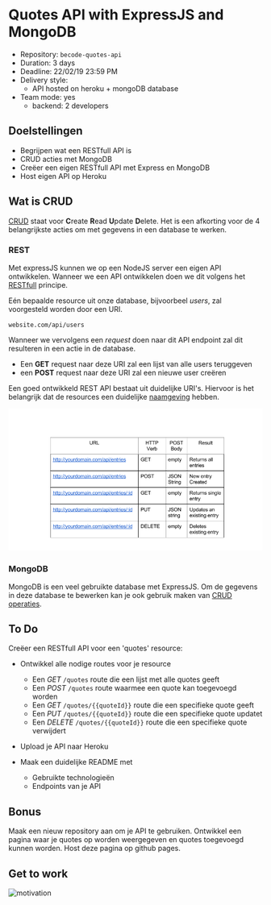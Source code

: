 # Quotes API with ExpressJS and MongoDB

- Repository: `becode-quotes-api`
- Duration: 3 days
- Deadline: 22/02/19 23:59 PM
- Delivery style: 
	- API hosted on heroku + mongoDB database
- Team mode: yes
	- backend: 2 developers
	
## Doelstellingen

- Begrijpen wat een RESTfull API is
- CRUD acties met MongoDB
- Creëer een eigen RESTfull API met Express en MongoDB
- Host eigen API op Heroku

## Wat is CRUD

[CRUD](https://developer.mozilla.org/en-US/docs/Glossary/CRUD) staat voor **C**reate **R**ead **U**pdate **D**elete. Het is een afkorting voor de 4 belangrijkste acties om met gegevens in een database te werken. 

### REST

Met expressJS kunnen we op een NodeJS server een eigen API ontwikkelen. Wanneer we een API ontwikkelen doen we dit volgens het [RESTfull](https://restfulapi.net/) principe.

Eén bepaalde resource uit onze database, bijvoorbeel *users*, zal voorgesteld worden door een URI.

```
website.com/api/users
```

Wanneer we vervolgens een *request* doen naar dit API endpoint zal dit resulteren in een actie in de database. 

- Een **GET** request naar deze URI zal een lijst van alle users teruggeven
- een **POST** request naar deze URI zal een nieuwe user creëren

Een goed ontwikkeld REST API bestaat uit duidelijke URI's. Hiervoor is het belangrijk dat de resources een duidelijke [naamgeving](https://restfulapi.net/resource-naming/) hebben.

![resources](./resources.png)

### MongoDB

MongoDB is een veel gebruikte database met ExpressJS. Om de gegevens in deze database te bewerken kan je ook gebruik maken van [CRUD operaties](https://docs.mongodb.com/manual/crud/).

## To Do

Creëer een RESTfull API voor een 'quotes' resource:

- Ontwikkel alle nodige routes voor je resource
	* Een *GET* 	`/quotes` route die een lijst met alle quotes geeft
	* Een *POST* 	`/quotes` route waarmee een quote kan toegevoegd worden
	* Een *GET* 	`/quotes/{{quoteId}}` route die een specifieke quote geeft
	* Een *PUT* 	`/quotes/{{quoteId}}` route die een specifieke quote updatet
	* Een *DELETE* 	`/quotes/{{quoteId}}` route die een specifieke quote verwijdert

- Upload je API naar Heroku
- Maak een duidelijke README met
	* Gebruikte technologieën
	* Endpoints van je API

## Bonus

Maak een nieuw repository aan om je API te gebruiken. Ontwikkel een pagina waar je quotes op worden weergegeven en quotes toegevoegd kunnen worden. Host deze pagina op github pages.

## Get to work

![motivation](https://media.giphy.com/media/YWLFeeS3uG39Jh9FRv/giphy.gif)

